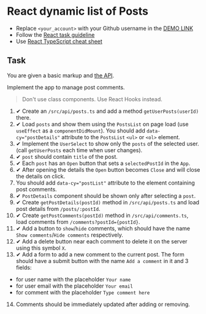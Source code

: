 # React dynamic list of Posts
- Replace `<your_account>` with your Github username in the
  [DEMO LINK](https://andriy-fesych.github.io/react_dynamic-list-of-posts/)
- Follow the [React task guideline](https://github.com/mate-academy/react_task-guideline#react-tasks-guideline)
- Use [React TypeScript cheat sheet](https://mate-academy.github.io/fe-program/js/extra/react-typescript)

## Task
You are given a basic markup and [the API](https://mate-academy.github.io/fe-students-api/).

Implement the app to manage post comments.

> Don't use class components. Use React Hooks instead.

1. ✔ Create an `/src/api/posts.ts` and add a method `getUserPosts(userId)` there.
2. ✔ Load `posts` and show them using the `PostsList` on page load (use `useEffect` as a `componentDidMount`). You should add `data-cy="postDetails"` attribute to the `PostsList` `<ul>` or `<ol>` element.
3. ✔ Implement the `UserSelect` to show only the `posts` of the selected user. (call `getUserPosts` each time when user changes).
4. ✔ `post` should contain `title` of the post.
5. ✔ Each `post` has an `Open` button that sets a `selectedPostId` in the `App`.
6. ✔ After opening the details the `Open` button becomes `Close` and will close the details on click.
7. You should add `data-cy="postList"` attribute to the element containing post comments.
8. ✔ `PostDetails` component should be shown only after selecting a `post`.
9. ✔ Create `getPostDetails(postId)` method in `/src/api/posts.ts` and load post details from `/posts/:postId`.
10. ✔ Create `getPostComments(postId)` method in `/src/api/comments.ts`, load comments from `/comments?postId={postId}`.
11. ✔ Add a button to `show`/`hide` comments, which should have the name `Show comments`/`Hide comments` respectively.
12. ✔ Add a delete button near each comment to delete it on the server using this symbol `X`.
13. ✔ Add a form to add a new comment to the current post. The form should have a submit button with the name `Add a comment` in it and 3 fields: 
- for user name  with the placeholder `Your name` 
- for user email with the placeholder `Your email` 
- for comment with the placeholder `Type comment here`
14. Comments should be immediately updated after adding or removing. 
<!--- not immediately, because it can cause desync between client and server data,
 instead it waits until server respond, and then re-renders a component which is up-to-date with server -->
